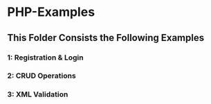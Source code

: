 # PHP-Examples

## This Folder Consists the Following Examples
### 1: Registration & Login
### 2: CRUD Operations
### 3: XML Validation
